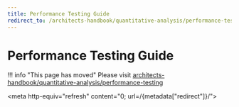 ```yaml
---
title: Performance Testing Guide
redirect_to: /architects-handbook/quantitative-analysis/performance-testing/
---
```


# Performance Testing Guide

!!! info "This page has moved"
    Please visit [architects-handbook/quantitative-analysis/performance-testing](/architects-handbook/quantitative-analysis/performance-testing/index.md)

<meta http-equiv="refresh" content="0; url=/{metadata["redirect"]}/">